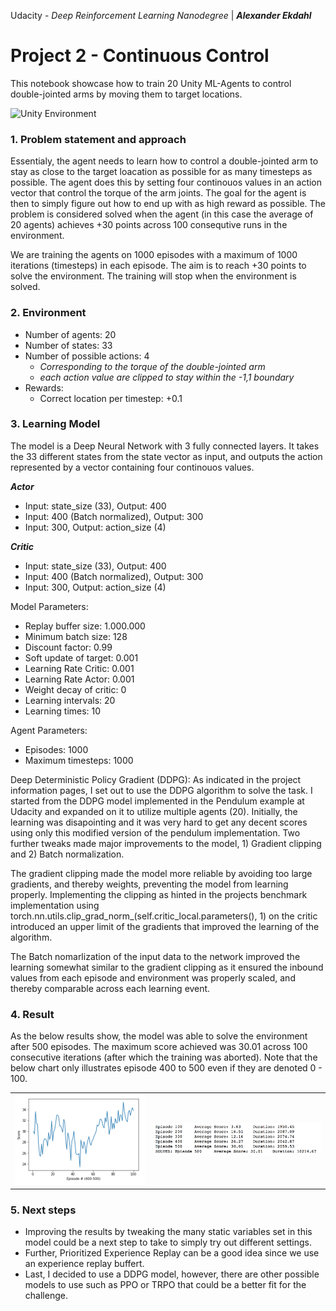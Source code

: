 Udacity - *Deep Reinforcement Learning Nanodegree* | ***Alexander Ekdahl***


# Project 2 - Continuous Control

This notebook showcase how to train 20 Unity ML-Agents to control double-jointed arms by moving them to target locations. 


![Unity Environment](https://github.com/Unity-Technologies/ml-agents/blob/master/docs/images/reacher.png "Unity Environment")

### 1. Problem statement and approach
Essentialy, the agent needs to learn how to control a double-jointed arm to stay as close to the target loacation as possible for as many timesteps as possible. The agent does this by setting four continouos values in an action vector that control the torque of the arm joints. The goal for the agent is then to simply figure out how to end up with as high reward as possible. The problem is considered solved when the agent (in this case the average of 20 agents) achieves +30 points across 100 consequtive runs in the environment.

We are training the agents on 1000 episodes with a maximum of 1000 iterations (timesteps) in each episode. The aim is to reach +30 points to solve the environment. The training will stop when the environment is solved.

### 2. Environment
- Number of agents: 20
- Number of states: 33
- Number of possible actions: 4 
    - *Corresponding to the torque of the double-jointed arm*
    - *each action value are clipped to stay within the -1,1 boundary*
- Rewards: 
    - Correct location per timestep: +0.1

### 3. Learning Model
The model is a Deep Neural Network with 3 fully connected layers. It takes the 33 different states from the state vector as input, and outputs the action represented by a vector containing four continouos values. 

***Actor***
- Input: state_size (33), Output: 400
- Input: 400 (Batch normalized), Output: 300
- Input: 300, Output: action_size (4)

***Critic***
- Input: state_size (33), Output: 400
- Input: 400 (Batch normalized), Output: 300
- Input: 300, Output: action_size (4)

Model Parameters:
- Replay buffer size: 1.000.000
- Minimum batch size: 128
- Discount factor: 0.99
- Soft update of target: 0.001
- Learning Rate Critic: 0.001
- Learning Rate Actor: 0.001
- Weight decay of critic: 0
- Learning intervals: 20
- Learning times: 10

Agent Parameters:
- Episodes: 1000
- Maximum timesteps: 1000

Deep Deterministic Policy Gradient (DDPG):
As indicated in the project information pages, I set out to use the DDPG algorithm to solve the task. I started from the DDPG model implemented in the Pendulum example at Udacity and expanded on it to utilize multiple agents (20). Initially, the learning was disapointing and it was very hard to get any decent scores using only this modified version of the pendulum implementation. Two further tweaks made major improvements to the model, 1) Gradient clipping and 2) Batch normalization.

The gradient clipping made the model more reliable by avoiding too large gradients, and thereby weights, preventing the model from learning properly. Implementing the clipping as hinted in the projects benchmark implementation using torch.nn.utils.clip_grad_norm_(self.critic_local.parameters(), 1) on the critic introduced an upper limit of the gradients that improved the learning of the algorithm.

The Batch nomarlization of the input data to the network improved the learning somewhat similar to the gradient clipping as it ensured the inbound values from each episode and environment was properly scaled, and thereby comparable across each learning event.

### 4. Result
As the below results show, the model was able to solve the environment after 500 episodes. The maximum score achieved was 30.01 across 100 consecutive iterations (after which the training was aborted). Note that the below chart only illustrates episode 400 to 500 even if they are denoted 0 - 100.

|           |            |
| :-------------: |:-------------:|
| ![Results graph](https://github.com/aekdahl/DRL-Udacity-Nanodegree/blob/master/2.%20Project%202%20-%20Continuous%20Control/32DF63ED-C0C0-4B4A-B81C-A38CE98387B0.png "Results graph")  | ![Results table](https://github.com/aekdahl/DRL-Udacity-Nanodegree/blob/master/2.%20Project%202%20-%20Continuous%20Control/24EBF224-C5AA-40FD-B2E4-7D782166CE73.png "Results table") |

### 5. Next steps

- Improving the results by tweaking the many static variables set in this model could be a next step to take to simply try out different settings. 
- Further, Prioritized Experience Replay can be a good idea since we use an experience replay buffert.
- Last, I decided to use a DDPG model, however, there are other possible models to use such as PPO or TRPO that could be a better fit for the challenge.

